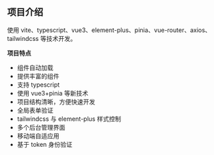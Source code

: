 ## 项目介绍

使用 vite、typescript、vue3、element-plus、pinia、vue-router、axios、tailwindcss 等技术开发。

**项目特点**

- 组件自动加载
- 提供丰富的组件
- 支持 typescript
- 使用 vue3+pinia 等新技术
- 项目结构清晰，方便快速开发
- 全局表单验证
- tailwindcss 与 element-plus 样式控制
- 多个后台管理界面
- 移动端自适应用
- 基于 token 身份验证